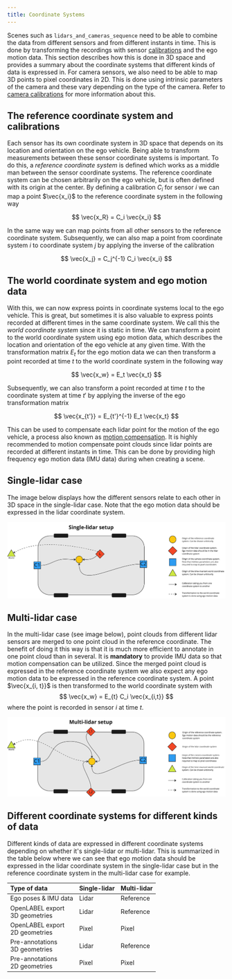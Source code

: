 ```yaml
---
title: Coordinate Systems
---
```


Scenes such as `lidars_and_cameras_sequence` need to be able to combine the data from different sensors and from
different instants in time. This is done by transforming the recordings with sensor [calibrations](calibrations.md) and 
the ego motion data. This section describes how this is done in 3D space and provides a summary about the coordinate 
systems that different kinds of data is expressed in. For camera sensors, we also need to be able to map
3D points to pixel coordinates in 2D. This is done using intrinsic parameters of the camera and these vary depending
on the type of the camera. Refer to [camera calibrations](./calibrations.md#camera) for more information about this.

## The reference coordinate system and calibrations

Each sensor has its own coordinate system in 3D space that depends on its location and orientation on the ego vehicle.
Being able to transform measurements between these sensor coordinate systems is important. To do this, a _reference
coordinate system_ is defined which works as a middle man between the sensor coordinate systems. The reference coordinate 
system can be chosen arbitrarily on the ego vehicle, but is often defined with its origin at the center. 
By defining a calibration $C_i$ for sensor $i$ we can map a point $\vec{x_i}$ to the reference coordinate system in the 
following way

$$
\vec{x_R} = C_i \vec{x_i}
$$

In the same way we can map points from all other sensors to the reference coordinate system. Subsequently, we can also
map a point from coordinate system $i$ to coordinate system $j$ by applying the inverse of the calibration

$$
\vec{x_j} = C_j^{-1} C_i \vec{x_i}
$$

## The world coordinate system and ego motion data

With this, we can now express points in coordinate systems local to the ego vehicle. This is great, but sometimes it is 
also valuable to express points recorded at different times in the same coordinate system. We call this 
the _world coordinate system_ since it is static in time. We can transform a point to the world coordinate system using ego
motion data, which describes the location and orientation of the ego vehicle at any given time. With the transformation
matrix $E_t$ for the ego motion data we can then transform a point recorded at time $t$ to the world coordinate system
in the following way

$$
\vec{x_w} = E_t \vec{x_t}
$$

Subsequently, we can also transform a point recorded at time $t$ to the coordinate system at time $t'$ by applying the 
inverse of the ego transformation matrix

$$
\vec{x_{t'}} = E_{t'}^{-1} E_t \vec{x_t}
$$

This can be used to compensate each lidar point for the motion of the ego vehicle, a process also known as 
[motion compensation](./inputs/lidars_with_imu_data.md). It is highly recommended to motion compensate point clouds
since lidar points are recorded at different instants in time. This can be done by providing high frequency ego motion 
data (IMU data) during when creating a scene. 

## Single-lidar case

The image below displays how the different sensors relate to each other in 3D space in the single-lidar case. Note that 
the ego motion data should be expressed in the lidar coordinate system.


![Single lidar setup](../../static/img/single-lidar-setup.png)

## Multi-lidar case


In the multi-lidar case (see image below), point clouds from different lidar sensors are merged to one point cloud in 
the reference coordinate. 
The benefit of doing it this way is that it is much more efficient to annotate in one point cloud than in several. 
It is **mandatory** to provide IMU data so that motion compensation can be utilized. Since the merged 
point cloud is expressed in the reference coordinate system we also expect any ego motion data to be expressed
in the reference coordinate system. A point $\vec{x_{i, t}}$ is then transformed to the world coordinate system with
$$
\vec{x_w} = E_{t} C_i \vec{x_{i,t}}
$$
where the point is recorded in sensor $i$ at time $t$.

![Multi-lidar setup](../../static/img/multi-lidar-setup.png)



## Different coordinate systems for different kinds of data

Different kinds of data are expressed in different coordinate systems depending on whether it's single-lidar or 
multi-lidar. This is summarized in the table below where we can see that ego motion data should be expressed
in the lidar coordinate system in the single-lidar case but in the reference coordinate system in the multi-lidar case
for example. 

| Type of data                        | Single-lidar     | Multi-lidar |
|:------------------------------------|:-----------------|:------------|
| Ego poses & IMU data                | Lidar            | Reference   |
| OpenLABEL export <br/>3D geometries | Lidar            | Reference   |
| OpenLABEL export <br/>2D geometries | Pixel            | Pixel       | 
| Pre-annotations <br/>3D geometries  | Lidar            | Reference   |
| Pre-annotations <br/>2D geometries  | Pixel            | Pixel       | 